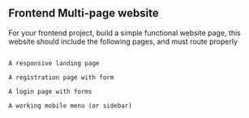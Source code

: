 ## Frontend Multi-page website

For your frontend project, build a simple functional website page, this website should include the following pages, and must route properly

```

A responsive landing page

A registration page with form

A login page with forms

A working mobile menu (or sidebar)

```


